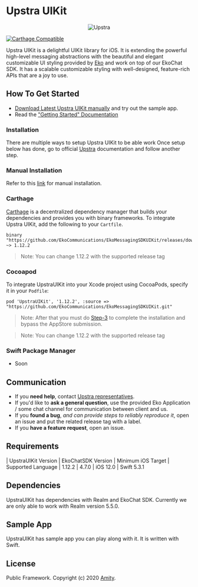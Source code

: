# Upstra UIKit

<p align="center" >
  <img src="https://uploads-ssl.webflow.com/5ee51b71187c830280662208/5eec9a674479b0e4de630ac2_upstra-logo.svg" alt="Upstra" title="UpstraSDK">
</p>

[![Carthage Compatible](https://img.shields.io/badge/Carthage-compatible-4BC51D.svg?style=flat)](https://github.com/Carthage/Carthage)

Upstra UIKit is a delightful UIKit library for iOS. It is extending the powerful high-level messaging abstractions with the beautiful and elegant customizable UI styling provided by [Eko](https://www.ekoapp.com/) and work on top of our EkoChat SDK. It has a scalable customizable styling with well-designed, feature-rich APIs that are a joy to use.

## How To Get Started

- [Download Latest Upstra UIKit manually](https://docs.upstra.co/ios/uikit/changelog) and try out the sample app.
- Read the ["Getting Started" Documentation](https://docs.upstra.co/ios/uikit/get-started)

### Installation

There are multiple ways to setup Upstra UIKit to be able work
Once setup below has done, go to official [Upstra](https://docs.upstra.co/ios/uikit/get-started) documentation and follow another step.

### Manual Installation

Refer to this [link](https://docs.upstra.co/ios/start) for manual installation.

### Carthage

[Carthage](https://github.com/Carthage/Carthage) is a decentralized dependency manager that builds your dependencies and provides you with binary frameworks. To integrate Upstra UIKit, add the following to your `Cartfile`.

```
binary "https://github.com/EkoCommunications/EkoMessagingSDKUIKit/releases/download/1.12.2/UpstraUIKit.json" ~> 1.12.2
```

> Note: You can change 1.12.2 with the supported release tag

### Cocoapod

To integrate UpstraUIKit into your Xcode project using CocoaPods, specify it in your `Podfile`:

```
pod 'UpstraUIKit', '1.12.2', :source => "https://github.com/EkoCommunications/EkoMessagingSDKUIKit.git"
```

> Note: After that you must do [Step-3](https://docs.upstra.co/ios/start) to complete the installation and bypass the AppStore submission.

> Note: You can change 1.12.2 with the supported release tag

### Swift Package Manager

- Soon

## Communication

- If you **need help**, contact [Upstra representatives](https://www.upstra.co/).
- If you'd like to **ask a general question**, use the provided Eko Application / some chat channel for communication between client and us.
- If you **found a bug**, _and can provide steps to reliably reproduce it_, open an issue and put the related release tag with a label.
- If you **have a feature request**, open an issue.

## Requirements

| UpstraUIKit Version | EkoChatSDK Version | Minimum iOS Target | Supported Language
| 1.12.2 | 4.7.0 | iOS 12.0 | Swift 5.3.1

## Dependencies

UpstraUIKit has dependencies with Realm and EkoChat SDK. Currently we are only able to work with Realm version 5.5.0.

## Sample App

UpstraUIKit has sample app you can play along with it. It is written with Swift.

## License

Public Framework. Copyright (c) 2020 [Amity](https://ekoapp.com).
